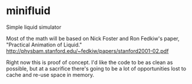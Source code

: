 # minifluid
Simple liquid simulator

Most of the math will be based on Nick Foster and Ron Fedkiw's paper, "Practical Animation of Liquid." http://physbam.stanford.edu/~fedkiw/papers/stanford2001-02.pdf

Right now this is proof of concept. I'd like the code to be as clean as possible, but at a sacrifice there's going to be a lot of opportunities lost to cache and re-use space in memory.
